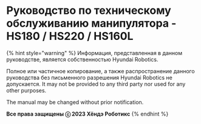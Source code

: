 ﻿# Руководство по техническому обслуживанию манипулятора - HS180 / HS220 / HS160L

{% hint style="warning" %}
Информация, представленная в данном руководстве, является собственностью Hyundai Robotics.

Полное или частичное копирование, а также распространение данного руководства без письменного разрешения Hyundai Robotics не допускается. It may not be provided to any third party nor used for any other purposes.


The manual may be changed without prior notification.



**Все права защищены ⓒ 2023 Хёндэ Роботикс**
{% endhint %}
